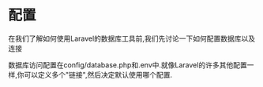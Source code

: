 # 配置

在我们了解如何使用Laravel的数据库工具前,我们先讨论一下如何配置数据库以及连接

数据库访问配置在config/database.php和.env中.就像Laravel的许多其他配置一样,你可以定义多个"链接",然后决定默认使用哪个配置.



